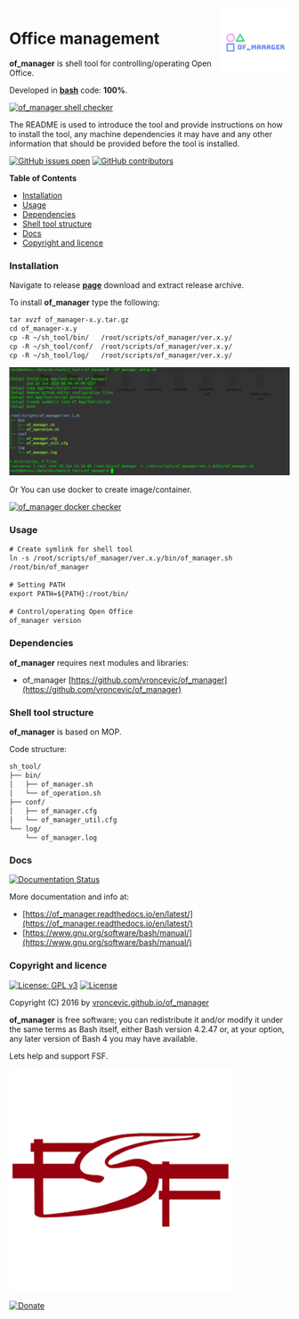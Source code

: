 <img align="right" src="https://raw.githubusercontent.com/vroncevic/of_manager/dev/docs/of_manager_logo.png" width="25%">

# Office management

**of_manager** is shell tool for controlling/operating Open Office.

Developed in **[bash](https://en.wikipedia.org/wiki/Bash_(Unix_shell))** code: **100%**.

[![of_manager shell checker](https://github.com/vroncevic/of_manager/workflows/of_manager%20shell%20checker/badge.svg)](https://github.com/vroncevic/of_manager/actions?query=workflow%3A%22of_manager+shell+checker%22)

The README is used to introduce the tool and provide instructions on
how to install the tool, any machine dependencies it may have and any
other information that should be provided before the tool is installed.

[![GitHub issues open](https://img.shields.io/github/issues/vroncevic/of_manager.svg)](https://github.com/vroncevic/of_manager/issues) [![GitHub contributors](https://img.shields.io/github/contributors/vroncevic/of_manager.svg)](https://github.com/vroncevic/of_manager/graphs/contributors)

<!-- START doctoc generated TOC please keep comment here to allow auto update -->
<!-- DON'T EDIT THIS SECTION, INSTEAD RE-RUN doctoc TO UPDATE -->
**Table of Contents**

- [Installation](#installation)
- [Usage](#usage)
- [Dependencies](#dependencies)
- [Shell tool structure](#shell-tool-structure)
- [Docs](#docs)
- [Copyright and licence](#copyright-and-licence)

<!-- END doctoc generated TOC please keep comment here to allow auto update -->

### Installation

Navigate to release **[page](https://github.com/vroncevic/of_manager/releases)** download and extract release archive.

To install **of_manager** type the following:

```
tar xvzf of_manager-x.y.tar.gz
cd of_manager-x.y
cp -R ~/sh_tool/bin/   /root/scripts/of_manager/ver.x.y/
cp -R ~/sh_tool/conf/  /root/scripts/of_manager/ver.x.y/
cp -R ~/sh_tool/log/   /root/scripts/of_manager/ver.x.y/
```

![alt tag](https://raw.githubusercontent.com/vroncevic/of_manager/dev/docs/setup_tree.png)

Or You can use docker to create image/container.

[![of_manager docker checker](https://github.com/vroncevic/of_manager/workflows/of_manager%20docker%20checker/badge.svg)](https://github.com/vroncevic/of_manager/actions?query=workflow%3A%22of_manager+docker+checker%22)

### Usage

```
# Create symlink for shell tool
ln -s /root/scripts/of_manager/ver.x.y/bin/of_manager.sh /root/bin/of_manager

# Setting PATH
export PATH=${PATH}:/root/bin/

# Control/operating Open Office
of_manager version
```

### Dependencies

**of_manager** requires next modules and libraries:
* of_manager [https://github.com/vroncevic/of_manager](https://github.com/vroncevic/of_manager)

### Shell tool structure

**of_manager** is based on MOP.

Code structure:
```
sh_tool/
├── bin/
│   ├── of_manager.sh
│   └── of_operation.sh
├── conf/
│   ├── of_manager.cfg
│   └── of_manager_util.cfg
└── log/
    └── of_manager.log
```

### Docs

[![Documentation Status](https://readthedocs.org/projects/of_manager/badge/?version=latest)](https://of_manager.readthedocs.io/projects/of_manager/en/latest/?badge=latest)

More documentation and info at:
* [https://of_manager.readthedocs.io/en/latest/](https://of_manager.readthedocs.io/en/latest/)
* [https://www.gnu.org/software/bash/manual/](https://www.gnu.org/software/bash/manual/)

### Copyright and licence

[![License: GPL v3](https://img.shields.io/badge/License-GPLv3-blue.svg)](https://www.gnu.org/licenses/gpl-3.0) [![License](https://img.shields.io/badge/License-Apache%202.0-blue.svg)](https://opensource.org/licenses/Apache-2.0)

Copyright (C) 2016 by [vroncevic.github.io/of_manager](https://vroncevic.github.io/of_manager)

**of_manager** is free software; you can redistribute it and/or modify
it under the same terms as Bash itself, either Bash version 4.2.47 or,
at your option, any later version of Bash 4 you may have available.

Lets help and support FSF.

[![Free Software Foundation](https://raw.githubusercontent.com/vroncevic/of_manager/dev/docs/fsf-logo_1.png)](https://my.fsf.org/)

[![Donate](https://www.paypalobjects.com/en_US/i/btn/btn_donateCC_LG.gif)](https://my.fsf.org/donate/)
